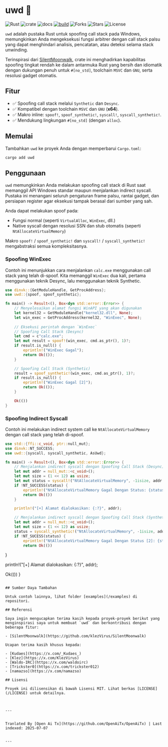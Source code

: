 # uwd 🦀

![Rust](https://img.shields.io/badge/made%20with-Rust-red)
![crate](https://img.shields.io/crates/v/uwd.svg)
![docs](https://docs.rs/uwd/badge.svg)
[![build](https://github.com/joaoviictorti/uwd/actions/workflows/ci.yml/badge.svg)](https://github.com/joaoviictorti/uwd/actions/workflows/ci.yml)
![Forks](https://img.shields.io/github/forks/joaoviictorti/uwd)
![Stars](https://img.shields.io/github/stars/joaoviictorti/uwd)
![License](https://img.shields.io/github/license/joaoviictorti/uwd)

`uwd` adalah pustaka Rust untuk spoofing call stack pada Windows, memungkinkan Anda mengeksekusi fungsi arbitrer dengan call stack palsu yang dapat menghindari analisis, pencatatan, atau deteksi selama stack unwinding.

Terinspirasi dari [SilentMoonwalk](https://github.com/klezVirus/SilentMoonwalk), crate ini menghadirkan kapabilitas spoofing tingkat rendah ke dalam antarmuka Rust yang bersih dan idiomatik dengan dukungan penuh untuk `#[no_std]`, toolchain `MSVC` dan `GNU`, serta resolusi gadget otomatis.

## Fitur

- ✅ Spoofing call stack melalui `Synthetic` dan `Desync`.
- ✅ Kompatibel dengan toolchain `MSVC` dan `GNU` (**x64**).
- ✅ Makro inline: `spoof!`, `spoof_synthetic!`, `syscall!`, `syscall_synthetic!`.
- ✅ Mendukung lingkungan `#[no_std]` (dengan `alloc`).

## Memulai

Tambahkan `uwd` ke proyek Anda dengan memperbarui `Cargo.toml`:
```bash
cargo add uwd
```

## Penggunaan

`uwd` memungkinkan Anda melakukan spoofing call stack di Rust saat memanggil API Windows standar maupun menjalankan indirect syscall. Pustaka ini menangani seluruh pengaturan frame palsu, rantai gadget, dan persiapan register agar eksekusi tampak berasal dari sumber yang sah.

Anda dapat melakukan spoof pada:

* Fungsi normal (seperti `VirtualAlloc`, `WinExec`, dll.)
* Native syscall dengan resolusi SSN dan stub otomatis (seperti `NtAllocateVirtualMemory`)

Makro `spoof!` / `spoof_synthetic!` dan `syscall!` / `syscall_synthetic!` mengabstraksi semua kompleksitasnya.

### Spoofing WinExec

Contoh ini menunjukkan cara menjalankan `calc.exe` menggunakan call stack yang telah di-spoof. Kita memanggil `WinExec` dua kali, pertama menggunakan teknik Desync, lalu menggunakan teknik Synthetic.

```rs
use dinvk::{GetModuleHandle, GetProcAddress};
use uwd::{spoof, spoof_synthetic};

fn main() -> Result<(), Box<dyn std::error::Error>> {
    // Menyelesaikan alamat fungsi WinAPI yang akan digunakan
    let kernel32 = GetModuleHandle("kernel32.dll", None);
    let win_exec = GetProcAddress(kernel32, "WinExec", None);
    
    // Eksekusi perintah dengan `WinExec`
    // Spoofing Call Stack (Desync)
    let cmd = c"calc.exe";
    let mut result = spoof!(win_exec, cmd.as_ptr(), 1)?;
    if result.is_null() {
        eprintln!("WinExec Gagal");
        return Ok(());
    }

    // Spoofing Call Stack (Synthetic)
    result = spoof_synthetic!(win_exec, cmd.as_ptr(), 1)?;
    if result.is_null() {
        eprintln!("WinExec Gagal [2]");
        return Ok(());
    }

    Ok(())
}
```

### Spoofing Indirect Syscall

Contoh ini melakukan indirect system call ke `NtAllocateVirtualMemory` dengan call stack yang telah di-spoof.

```rs
use std::{ffi::c_void, ptr::null_mut};
use dinvk::NT_SUCCESS;
use uwd::{syscall, syscall_synthetic, AsUwd};

fn main() -> Result<(), Box<dyn std::error::Error>> {
    // Menjalankan indirect syscall dengan Spoofing Call Stack (Desync)
    let mut addr = null_mut::<c_void>();
    let mut size = (1 << 12) as usize;
    let mut status = syscall!("NtAllocateVirtualMemory", -1isize, addr.as_uwd_mut(), 0, size.as_uwd_mut(), 0x3000, 0x04)? as i32;
    if !NT_SUCCESS(status) {
        eprintln!("NtAllocateVirtualMemory Gagal Dengan Status: {status:#X}");
        return Ok(())
    }

    println!("[+] Alamat dialokasikan: {:?}", addr);

    // Menjalankan indirect syscall dengan Spoofing Call Stack (Synthetic)
    let mut addr = null_mut::<c_void>();
    let mut size = (1 << 12) as usize;
    status = syscall_synthetic!("NtAllocateVirtualMemory", -1isize, addr.as_uwd_mut(), 0, size.as_uwd_mut(), 0x3000, 0x04)? as i32;
    if !NT_SUCESS(status) {
        eprintln!("NtAllocateVirtualMemory Gagal Dengan Status [2]: {status:#X}");
        return Ok(())
```
}

println!("[+] Alamat dialokasikan: {:?}", addr);

Ok(())
}
```

## Sumber Daya Tambahan

Untuk contoh lainnya, lihat folder [examples](/examples) di repositori.

## Referensi

Saya ingin mengucapkan terima kasih kepada proyek-proyek berikut yang menginspirasi saya untuk membuat `uwd` dan berkontribusi dengan beberapa fitur:

- [SilentMoonwalk](https://github.com/klezVirus/SilentMoonwalk)

Ucapan terima kasih khusus kepada:

- [Kudaes](https://x.com/_Kudaes_)
- [Klez](https://x.com/KlezVirus)
- [Waldo-IRC](https://x.com/waldoirc)
- [Trickster0](https://x.com/trickster012)
- [namazso](https://x.com/namazso)

## Lisensi

Proyek ini dilisensikan di bawah Lisensi MIT. Lihat berkas [LICENSE](/LICENSE) untuk detailnya.


---

Tranlated By [Open Ai Tx](https://github.com/OpenAiTx/OpenAiTx) | Last indexed: 2025-07-07

---